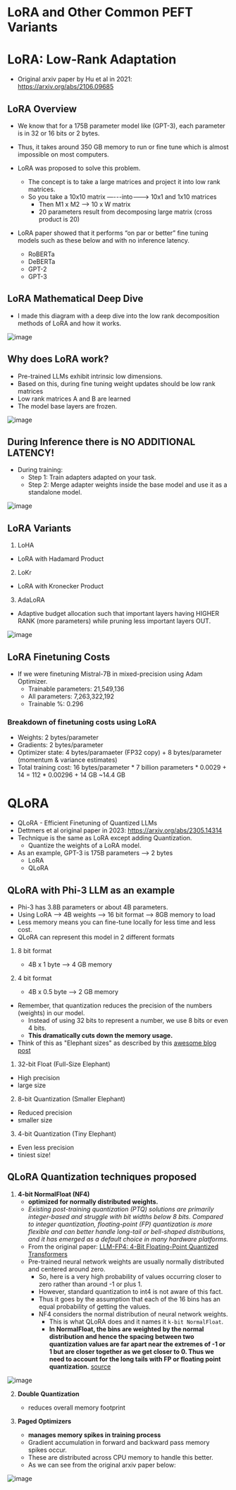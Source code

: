 # LoRA and Other Common PEFT Variants


# LoRA: Low-Rank Adaptation
* Original arxiv paper by Hu et al in 2021: https://arxiv.org/abs/2106.09685


## LoRA Overview
* We know that for a 175B parameter model like (GPT-3), each parameter is in 32 or 16 bits or 2 bytes.
* Thus, it takes around 350 GB memory to run or fine tune which is almost impossible on most computers. 
* LoRA was proposed to solve this problem. 
   * The concept is to take a large matrices and project it into low rank matrices. 
   * So you take a 10x10 matrix —---into---> 10x1 and 1x10 matrices
      * Then M1 x M2 —> 10 x W matrix
      * 20 parameters result from decomposing large matrix (cross product is 20)

* LoRA paper showed that it performs “on par or better” fine tuning models such as these below and with no inference latency. 
   * RoBERTa
   * DeBERTa
   * GPT-2
   * GPT-3
 
## LoRA Mathematical Deep Dive
* I made this diagram with a deep dive into the low rank decomposition methods of LoRA and how it works.

![image](https://github.com/user-attachments/assets/cfc0684a-f2b4-49e1-a112-44d041bf347d)


## Why does LoRA work?
* Pre-trained LLMs exhibit intrinsic low dimensions. 
* Based on this, during fine tuning weight updates should be low rank matrices
* Low rank matrices A and B are learned 
* The model base layers are frozen. 

![image](https://github.com/user-attachments/assets/68a17e23-4710-4662-86d2-2a4ab9308cab)


## During Inference there is NO ADDITIONAL LATENCY!
* During training:
  * Step 1: Train adapters adapted on your task. 
  * Step 2: Merge adapter weights inside the base model and use it as a standalone model. 

![image](https://github.com/user-attachments/assets/33873af8-a8a1-40ee-9940-907adb394577)



## LoRA Variants
1. LoHA
  * LoRA with Hadamard Product
2. LoKr
  * LoRA with Kronecker Product
3. AdaLoRA
  * Adaptive budget allocation such that important layers having HIGHER RANK (more parameters) while pruning less important layers OUT. 

![image](https://github.com/user-attachments/assets/ad8b3f26-cda2-4a81-8a78-87e20e0f5ac6)


## LoRA Finetuning Costs
* If we were finetuning Mistral-7B in mixed-precision using Adam Optimizer. 
  * Trainable parameters: 21,549,136
  * All parameters: 7,263,322,192
  * Trainable %: 0.296

### Breakdown of finetuning costs using LoRA
* Weights: 2 bytes/parameter
* Gradients: 2 bytes/parameter
* Optimizer state: 4 bytes/paramaeter (FP32 copy) + 8 bytes/parameter (momentum & variance estimates)
* Total training cost: 16 bytes/parameter * 7 billion parameters * 0.0029 + 14 = 112 * 0.00296 + 14 GB ~14.4 GB


# QLoRA
* QLoRA - Efficient Finetuning of Quantized LLMs
* Dettmers et al original paper in 2023: https://arxiv.org/abs/2305.14314
* Technique is the same as LoRA except adding Quantization.
   * Quantize the weights of a LoRA model. 
* As an example, GPT-3 is 175B parameters —> 2 bytes
   * LoRA
   * QLoRA 

## QLoRA with Phi-3 LLM as an example
* Phi-3 has 3.8B parameters or about 4B parameters. 
* Using LoRA —> 4B weights —> 16 bit format —>  8GB memory to load
* Less memory means you can fine-tune locally for less time and less cost. 
* QLoRA can represent this model in 2 different formats

1. 8 bit format
   * 4B x 1 byte —> 4 GB memory

2. 4 bit format
   * 4B x 0.5 byte —> 2 GB memory


* Remember, that quantization reduces the precision of the numbers (weights) in our model. 
  * Instead of using 32 bits to represent a number, we use 8 bits or even 4 bits. 
  * **This dramatically cuts down the memory usage.**
* Think of this as "Elephant sizes" as described by this [awesome blog post](https://medium.com/@shikharstruck/shrinking-elephants-a-funny-guide-to-4-bit-and-8-bit-quantization-for-llms-with-lora-ddf9f1a62070)


1. 32-bit Float (Full-Size Elephant)
  * High precision
  * large size

2. 8-bit Quantization (Smaller Elephant)
  * Reduced precision
  * smaller size

3. 4-bit Quantization (Tiny Elephant)
  * Even less precision
  * tiniest size!


## QLoRA Quantization techniques proposed
1. **4-bit NormalFloat (NF4)**
   * **optimized for normally distributed weights.**
   * *Existing post-training quantization (PTQ) solutions are primarily integer-based and struggle with bit widths below 8 bits. Compared to integer quantization, floating-point (FP) quantization is more flexible and can better handle long-tail or bell-shaped distributions, and it has emerged as a default choice in many hardware platforms.*
   * From the original paper: [LLM-FP4: 4-Bit Floating-Point Quantized Transformers](https://arxiv.org/abs/2310.16836)
   * Pre-trained neural network weights are usually normally distributed and centered around zero.
       * So, here is a very high probability of values occurring closer to zero rather than around -1 or plus 1.
       * However, standard quantization to int4 is not aware of this fact.
       * Thus it goes by the assumption that each of the 16 bins has an equal probability of getting the values.
       * NF4 considers the normal distribution of neural network weights.
         * This is what QLoRA does and it names it `k-bit NormalFloat`.
         * **In NormalFloat, the bins are weighted by the normal distribution and hence the spacing between two quantization values are far apart near the extremes of -1 or 1 but are closer together as we get closer to 0. Thus we need to account for the long tails with FP or floating point quantization.** [source](https://www.ai-bites.net/qlora-train-your-llms-on-a-single-gpu/)
  
![image](https://github.com/user-attachments/assets/aa46c8f8-753b-4d20-91f3-c0b57227fb73)


2. **Double Quantization**
   * reduces overall memory footprint

3. **Paged Optimizers**
   * **manages memory spikes in training process**
   * Gradient accumulation in forward and backward pass memory spikes occur.
   * These are distributed across CPU memory to handle this better.
   * As we can see from the original arxiv paper below:
  
 ![image](https://github.com/user-attachments/assets/f564b3cc-0d9c-4ab2-89c1-ceb931775b17)


